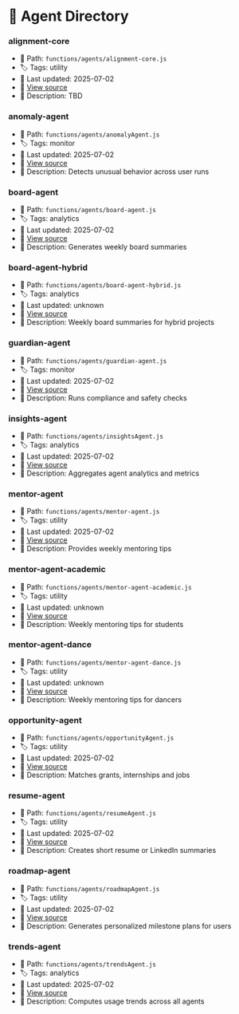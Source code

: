 # 🤖 Agent Directory

### alignment-core
- 📁 Path: `functions/agents/alignment-core.js`
- 🏷️ Tags: utility
- 📅 Last updated: 2025-07-02
- 🔗 [View source](https://github.com/Csp-Ai/Super-Intelligence/blob/main/functions/agents/alignment-core.js)
- 🧠 Description: TBD

### anomaly-agent
- 📁 Path: `functions/agents/anomalyAgent.js`
- 🏷️ Tags: monitor
- 📅 Last updated: 2025-07-02
- 🔗 [View source](https://github.com/Csp-Ai/Super-Intelligence/blob/main/functions/agents/anomalyAgent.js)
- 🧠 Description: Detects unusual behavior across user runs

### board-agent
- 📁 Path: `functions/agents/board-agent.js`
- 🏷️ Tags: analytics
- 📅 Last updated: 2025-07-02
- 🔗 [View source](https://github.com/Csp-Ai/Super-Intelligence/blob/main/functions/agents/board-agent.js)
- 🧠 Description: Generates weekly board summaries

### board-agent-hybrid
- 📁 Path: `functions/agents/board-agent-hybrid.js`
- 🏷️ Tags: analytics
- 📅 Last updated: unknown
- 🔗 [View source](https://github.com/Csp-Ai/Super-Intelligence/blob/main/functions/agents/board-agent-hybrid.js)
- 🧠 Description: Weekly board summaries for hybrid projects

### guardian-agent
- 📁 Path: `functions/agents/guardian-agent.js`
- 🏷️ Tags: monitor
- 📅 Last updated: 2025-07-02
- 🔗 [View source](https://github.com/Csp-Ai/Super-Intelligence/blob/main/functions/agents/guardian-agent.js)
- 🧠 Description: Runs compliance and safety checks

### insights-agent
- 📁 Path: `functions/agents/insightsAgent.js`
- 🏷️ Tags: analytics
- 📅 Last updated: 2025-07-02
- 🔗 [View source](https://github.com/Csp-Ai/Super-Intelligence/blob/main/functions/agents/insightsAgent.js)
- 🧠 Description: Aggregates agent analytics and metrics

### mentor-agent
- 📁 Path: `functions/agents/mentor-agent.js`
- 🏷️ Tags: utility
- 📅 Last updated: 2025-07-02
- 🔗 [View source](https://github.com/Csp-Ai/Super-Intelligence/blob/main/functions/agents/mentor-agent.js)
- 🧠 Description: Provides weekly mentoring tips

### mentor-agent-academic
- 📁 Path: `functions/agents/mentor-agent-academic.js`
- 🏷️ Tags: utility
- 📅 Last updated: unknown
- 🔗 [View source](https://github.com/Csp-Ai/Super-Intelligence/blob/main/functions/agents/mentor-agent-academic.js)
- 🧠 Description: Weekly mentoring tips for students

### mentor-agent-dance
- 📁 Path: `functions/agents/mentor-agent-dance.js`
- 🏷️ Tags: utility
- 📅 Last updated: unknown
- 🔗 [View source](https://github.com/Csp-Ai/Super-Intelligence/blob/main/functions/agents/mentor-agent-dance.js)
- 🧠 Description: Weekly mentoring tips for dancers

### opportunity-agent
- 📁 Path: `functions/agents/opportunityAgent.js`
- 🏷️ Tags: utility
- 📅 Last updated: 2025-07-02
- 🔗 [View source](https://github.com/Csp-Ai/Super-Intelligence/blob/main/functions/agents/opportunityAgent.js)
- 🧠 Description: Matches grants, internships and jobs

### resume-agent
- 📁 Path: `functions/agents/resumeAgent.js`
- 🏷️ Tags: utility
- 📅 Last updated: 2025-07-02
- 🔗 [View source](https://github.com/Csp-Ai/Super-Intelligence/blob/main/functions/agents/resumeAgent.js)
- 🧠 Description: Creates short resume or LinkedIn summaries

### roadmap-agent
- 📁 Path: `functions/agents/roadmapAgent.js`
- 🏷️ Tags: utility
- 📅 Last updated: 2025-07-02
- 🔗 [View source](https://github.com/Csp-Ai/Super-Intelligence/blob/main/functions/agents/roadmapAgent.js)
- 🧠 Description: Generates personalized milestone plans for users

### trends-agent
- 📁 Path: `functions/agents/trendsAgent.js`
- 🏷️ Tags: analytics
- 📅 Last updated: 2025-07-02
- 🔗 [View source](https://github.com/Csp-Ai/Super-Intelligence/blob/main/functions/agents/trendsAgent.js)
- 🧠 Description: Computes usage trends across all agents
